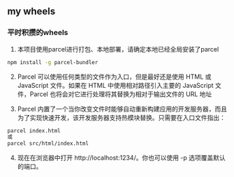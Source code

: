## my wheels

### 平时积攒的wheels

1. 本项目使用parcel进行打包、本地部署，请确定本地已经全局安装了parcel
```bash
npm install -g parcel-bundler
```

2. Parcel 可以使用任何类型的文件作为入口，但是最好还是使用 HTML 或 JavaScript 文件。如果在 HTML 中使用相对路径引入主要的 JavaScript 文件，Parcel 也将会对它进行处理将其替换为相对于输出文件的 URL 地址

3. Parcel 内置了一个当你改变文件时能够自动重新构建应用的开发服务器，而且为了实现快速开发，该开发服务器支持热模块替换。只需要在入口文件指出：
```bash
parcel index.html
或
parcel src/html/index.html
```

4. 现在在浏览器中打开 http://localhost:1234/。你也可以使用 -p <port number> 选项覆盖默认的端口。

